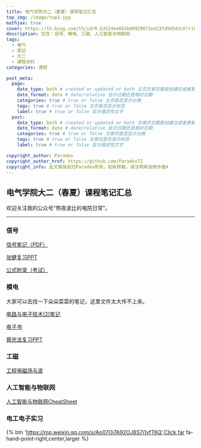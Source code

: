 ```yaml
---
title: 电气学院大二（春夏）课程笔记汇总
top_img: /image/top3.jpg
mathjax: true
cover: https://th.bing.com/th/id/R.b3524ee6b2b60929072ed23fd945d3c6?rik=xo7TWOVWse7R6g&riu=http%3a%2f%2fsinastorage.com%2fstorage.caitou.sina.com.cn%2fproducts%2f201712%2f9fe1bdefa6c0317a577a5d210b4f94a7.jpeg&ehk=%2f4npcM1m1h22oSoMrd6vtrRW4XMwssvCkf9uQeO5XZk%3d&risl=&pid=ImgRaw&r=0&sres=1&sresct=1
description: 包含：信号、模电、工磁、人工智能与物联网
tags: 
  - 电气
  - 笔记
  - 大二
  - 课程资料
categories: 课程

post_meta:
  page:
    date_type: both # created or updated or both 主页文章日期是创建日或者更新日或都显示
    date_format: date # date/relative 显示日期还是相对日期
    categories: true # true or false 主页是否显示分类
    tags: true # true or false 主页是否显示标签
    label: true # true or false 显示描述性文字
  post:
    date_type: both # created or updated or both 文章页日期是创建日或者更新日或都显示
    date_format: date # date/relative 显示日期还是相对日期
    categories: true # true or false 文章页是否显示分类
    tags: true # true or false 文章页是否显示标签
    label: true # true or false 显示描述性文字

copyright_author: Paradox
copyright_author_href: https://github.com/ParadoxTZ
copyright_info: 此文章版权归Paradox所有，如有转载，请注明来自原作者# 
---
```


## 电气学院大二（春夏）课程笔记汇总

欢迎关注我的公众号“熬夜波比的电院日常”。


---

### 信号

<a href="\myfile\信号.pdf" target="_blank">信号笔记（PDF）</a>

<a href="\myfile\张健复习PPT.pdf" target="_blank">张健复习PPT</a>

<a href="\myfile\公式附录（考试）.pdf" target="_blank">公式附录（考试）</a>

### 模电

大家可以去找一下朵朵菜菜的笔记，这里文件太大传不上来。

<a href="\myfile\电路与电子技术(2)笔记.pdf" target="_blank">电路与电子技术(2)笔记</a>

<a href="\myfile\《模拟电子技术基础》童诗白  第四版.pdf" target="_blank">电子书</a>

<a href="\myfile\《电路与电子技术II》模电 期末复习.pdf" target="_blank">蔡忠法复习PPT</a>

### 工磁

<a href="\myfile\工程电磁场与波.pdf" target="_blank">工程电磁场与波</a>

### 人工智能与物联网

<a href="\myfile\人工智能与物联网CheatSheet.pdf" target="_blank">人工智能与物联网CheatSheet</a>

### 电工电子实习

{% btn 'https://mp.weixin.qq.com/s/Ao07Oi7A92OJ8S7i1vfT6Q',Click,far fa-hand-point-right,center,larger %}

